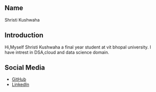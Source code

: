 ## Name
Shristi Kushwaha    



## Introduction
Hi,Myself Shristi Kushwaha a final year student at vit bhopal university.
I have intrest in DSA,cloud and data science domain.
## Social Media
- [GitHub](https://github.com/Shri6apr)
- [LinkedIn](https://www.linkedin.com/in/shristi-kushwaha)